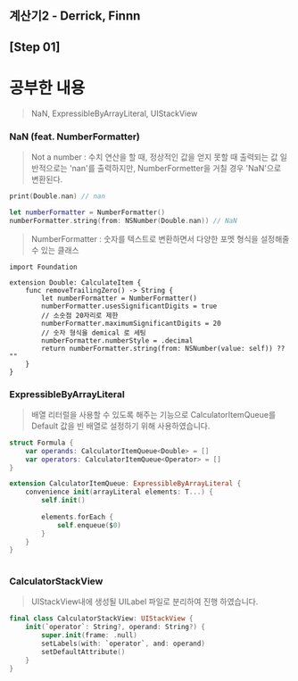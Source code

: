 ## 계산기2 - Derrick, Finnn

## [Step 01]

# 공부한 내용
> NaN, ExpressibleByArrayLiteral, UIStackView 

### NaN (feat. NumberFormatter)
> Not a number :
수치 연산을 할 때, 정상적인 값을 얻지 못할 때 출력되는 값
> 일반적으로는 'nan'를 출력하지만, NumberFormetter을 거칠 경우 'NaN'으로 변환된다.

```swift
print(Double.nan) // nan

let numberFormatter = NumberFormatter()
numberFormatter.string(from: NSNumber(Double.nan)) // NaN
```

> NumberFormatter :
숫자를 텍스트로 변환하면서 다양한 포멧 형식을 설정해줄 수 있는 클래스

```swfit
import Foundation

extension Double: CalculateItem {
    func removeTrailingZero() -> String {
        let numberFormatter = NumberFormatter()
        numberFormatter.usesSignificantDigits = true
        // 소숫점 20자리로 제한
        numberFormatter.maximumSignificantDigits = 20
        // 숫자 형식을 demical 로 세팅
        numberFormatter.numberStyle = .decimal
        return numberFormatter.string(from: NSNumber(value: self)) ?? ""
    }
}
```

### ExpressibleByArrayLiteral
> 배열 리터럴을 사용할 수 있도록 해주는 기능으로 CalculatorItemQueue<Double>를 Default 값을 빈 배열로 설정하기 위해 사용하였습니다. 


```swift
struct Formula {
    var operands: CalculatorItemQueue<Double> = []
    var operators: CalculatorItemQueue<Operator> = []
}

extension CalculatorItemQueue: ExpressibleByArrayLiteral {
    convenience init(arrayLiteral elements: T...) {
        self.init()
        
        elements.forEach {
            self.enqueue($0)
        }
    }
}
    
```

### CalculatorStackView
> UIStackView내에 생성될 UILabel 파일로 분리하여 진행 하였습니다. 

```swift
final class CalculatorStackView: UIStackView {
    init(`operator`: String?, operand: String?) {
        super.init(frame: .null)
        setLabels(with: `operator`, and: operand)
        setDefaultAttribute()
    }
}
```


